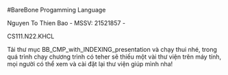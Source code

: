 #BareBone Progamming Language

Nguyen To Thien Bao 
    - MSSV: 21521857 - 

CS111.N22.KHCL

Tải thư mục BB_CMP_with_INDEXING_presentation và chạy thui nhé, trong quá trình chạy chương trình có teher sẽ thiếu một vài thư viện trên máy tính, mọi người có thể xem và cài đặt lại thư viện giúp mình nha!
